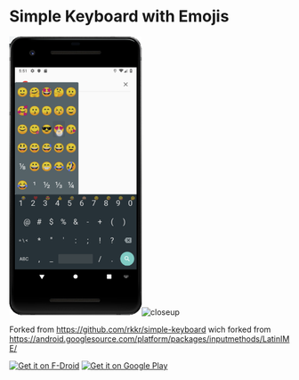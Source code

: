 # Simple Keyboard with Emojis

<img src="images/screenshot-1.png"
alt="emojis"
height="500"/><img src="images/screenshot-0.png"
      alt="closeup"
      width="500"/>


Forked from https://github.com/rkkr/simple-keyboard wich forked from https://android.googlesource.com/platform/packages/inputmethods/LatinIME/




[<img src="https://f-droid.org/badge/get-it-on.png"
      alt="Get it on F-Droid"
      height="80">](https://f-droid.org/packages/yellowtech.simplekeyboardwithemojis.inputmethod/)
[<img src="https://play.google.com/intl/en_us/badges/images/generic/en-play-badge.png"
      alt="Get it on Google Play"
      height="80">](https://play.google.com/store/apps/details?id=yellowtech.simplekeyboardwithemojis.inputmethod)
